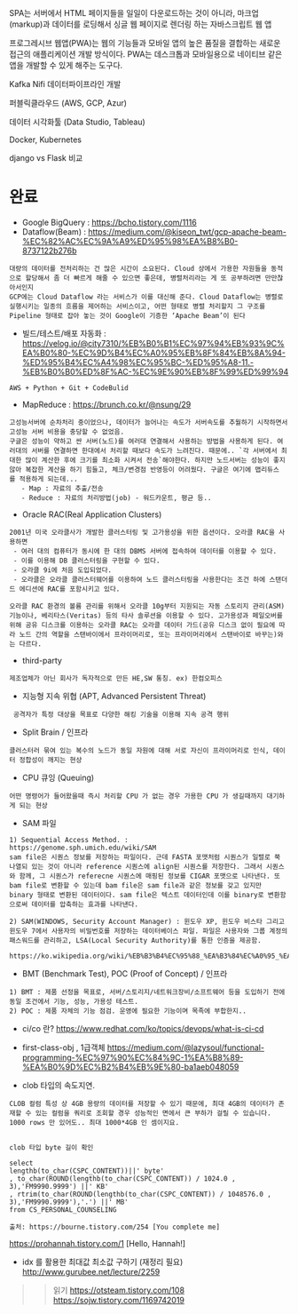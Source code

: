 
SPA는 서버에서 HTML 페이지들을 일일이 다운로드하는 것이 아니라,
마크업(markup)과 데이터를 로딩해서 싱글 웹 페이지로 렌더링 하는 자바스크립트 웹 앱

프로그레시브 웹앱(PWA)는  웹의 기능들과 모바일 앱의 높은 품질을 결합하는 새로운 접근의 애플리케이션 개발 방식이다.
PWA는 데스크톱과 모바일용으로 네이티브 같은 앱을 개발할 수 있게 해주는 도구다.

Kafka
Nifi
데이터파이프라인 개발

퍼블릭클라우드 (AWS, GCP, Azur)

데이터 시각화툴 (Data Studio, Tableau)

Docker, Kubernetes





 django vs Flask 비교



# 완료
 - Google BigQuery : https://bcho.tistory.com/1116
 - Dataflow(Beam) : https://medium.com/@kiseon_twt/gcp-apache-beam-%EC%82%AC%EC%9A%A9%ED%95%98%EA%B8%B0-8737122b276b
 ```
 대량의 데이터를 전처리하는 건 많은 시간이 소요된다. Cloud 상에서 가용한 자원들을 동적으로 할당해서 좀 더 빠르게 해줄 수 있으면 좋은데, 병렬처리라는 게 또 공부하려면 만만찮아서인지
 GCP에는 Cloud Dataflow 라는 서비스가 이를 대신해 준다. Cloud Dataflow는 병렬로 실행시키는 일종의 흐름을 제어하는 서비스이고, 어떤 형태로 병렬 처리할지 그 구조를 Pipeline 형태로 잡아 놓는 것이 Google이 기증한 ‘Apache Beam’이 된다
 ```
 - 빌드/테스트/배포 자동화 : https://velog.io/@city7310/%EB%B0%B1%EC%97%94%EB%93%9C%EA%B0%80-%EC%9D%B4%EC%A0%95%EB%8F%84%EB%8A%94-%ED%95%B4%EC%A4%98%EC%95%BC-%ED%95%A8-11.-%EB%B0%B0%ED%8F%AC-%EC%9E%90%EB%8F%99%ED%99%94
 ```
 AWS + Python + Git + CodeBulid
 ```
 - MapReduce : https://brunch.co.kr/@nsung/29
 ```
 고성능서버에 순차처리 중이었으나, 데이터가 늘어나는 속도가 서버속도를 추월하기 시작하면서 고성능 서버 비용을 충당할 수 없었음.
 구글은 성능이 약하고 싼 서버(노드)를 여러대 연결해서 사용하는 방법을 사용하게 된다. 여러대의 서버를 연결하면 한대에서 처리할 때보다 속도가 느려진다. 때문에.. `각 서버에서 최대한 많이 계산한 후에 크기를 최소화 시켜서 전송`해야한다. 하지만 노드서버는 성능이 좋지않아 복잡한 계산을 하기 힘들고, 체크/변경점 반영등이 어려웠다. 구글은 여기에 맵리듀스 를 적용하게 되는데...
    - Map : 자료의 추출/전송
    - Reduce : 자료의 처리방법(job) - 워드카운트, 평균 등..
 ```
 - Oracle RAC(Real Application Clusters)
```
2001년 미국 오라클사가 개발한 클러스터링 및 고가용성을 위한 옵션이다. 오라클 RAC을 사용하면
 - 여러 대의 컴퓨터가 동시에 한 대의 DBMS 서버에 접속하여 데이터를 이용할 수 있다.
 - 이를 이용해 DB 클러스터링을 구현할 수 있다.
 - 오라클 9i에 처음 도입되었다.
 - 오라클은 오라클 클러스터웨어를 이용하여 노드 클러스터링을 사용한다는 조건 하에 스탠더드 에디션에 RAC를 포함시키고 있다.

오라클 RAC 환경의 볼륨 관리를 위해서 오라클 10g부터 지원되는 자동 스토리지 관리(ASM) 기능이나, 베리타스(Veritas) 등의 타사 솔루션을 이용할 수 있다. 고가용성과 페일오버를 위해 공유 디스크를 이용하는 오라클 RAC는 오라클 데이터 가드(공유 디스크 없이 필요에 따라 노드 간의 역할을 스탠바이에서 프라이머리로, 또는 프라이머리에서 스탠바이로 바꾸는)와는 다르다.
```

 - third-party
 ```
 제조업체가 아닌 회사가 독자적으로 만든 HE,SW 통칭. ex) 한컴오피스
 ```
 - 지능형 지속 위협 (APT, Advanced Persistent Threat)
 ```
  공격자가 특정 대상을 목표로 다양한 해킹 기술을 이용해 지속 공격 행위
 ```
  - Split Brain / 인프라
  ```
 클러스터러 묶여 있는 복수의 노드가 동일 자원에 대해 서로 자신이 프라이머리로 인식, 데이터 정합성이 깨지는 현상
  ```
  - CPU 큐잉 (Queuing)
  ```
  어떤 명령어가 들어왔을때 즉시 처리할 CPU 가 없는 경우 가용한 CPU 가 생길때까지 대기하게 되는 현상
  ```
 - SAM 파일
```
1) Sequential Access Method. :
https://genome.sph.umich.edu/wiki/SAM
sam file은 시퀀스 정보를 저장하는 파일이다. 근데 FASTA 포맷처럼 시퀀스가 일렬로 쭉 나열되 있는 것이 아니라 reference 시퀀스에 align된 시퀀스를 저장한다. 그래서 시퀀스와 함께, 그 시퀀스가 referecne 시퀀스에 매핑된 정보를 CIGAR 포맷으로 나타낸다. 또 bam file로 변환할 수 있는데 bam file은 sam file과 같은 정보를 갖고 있지만 binary 형태로 변환된 데이터이다. sam file은 텍스트 데이터인데 이를 binary로 변환함으로써 데이터를 압축하는 효과를 나타낸다.

2) SAM(WINDOWS, Security Account Manager) : 윈도우 XP, 윈도우 비스타 그리고 윈도우 7에서 사용자의 비밀번호를 저장하는 데이터베이스 파일. 파일은 사용자와 그룹 계정의 패스워드를 관리하고, LSA(Local Security Authority)를 통한 인증을 제공함.

https://ko.wikipedia.org/wiki/%EB%B3%B4%EC%95%88_%EA%B3%84%EC%A0%95_%EA%B4%80%EB%A6%AC%EC%9E%90
```

 - BMT (Benchmark Test), POC (Proof of Concept) / 인프라
 ```
 1) BMT : 제품 선정을 목표로, 서버/스토리지/네트워크장비/소프트웨어 등을 도입하기 전에 동일 조건에서 기능, 성능, 가용성 테스트.
 2) POC : 제품 자체의 기능 점검. 운영에 필요한 기능이며 목족에 부합한지..
 ```

 - ci/co 란?
 https://www.redhat.com/ko/topics/devops/what-is-ci-cd

 - first-class-obj , 1급객체
  https://medium.com/@lazysoul/functional-programming-%EC%97%90%EC%84%9C-1%EA%B8%89-%EA%B0%9D%EC%B2%B4%EB%9E%80-ba1aeb048059


- clob 타입의 속도지연.
```
CLOB 컬럼 특성 상 4GB 용량의 데이터를 저장할 수 있기 때문에, 최대 4GB의 데이터가 존재할 수 있는 컬럼을 쿼리로 조회할 경우 성능적인 면에서 큰 부하가 걸릴 수 있습니다.
1000 rows 만 있어도.. 최대 1000*4GB 인 셈이지요.


clob 타입 byte 길이 확인

select
lengthb(to_char(CSPC_CONTENT))||' byte'
, to_char(ROUND(lengthb(to_char(CSPC_CONTENT)) / 1024.0 , 3),'FM9990.9999') ||' KB'
, rtrim(to_char(ROUND(lengthb(to_char(CSPC_CONTENT)) / 1048576.0 , 3),'FM9990.9999'),'.') ||' MB'  
from CS_PERSONAL_COUNSELING

출처: https://bourne.tistory.com/254 [You complete me]
```
https://prohannah.tistory.com/1 [Hello, Hannah!]


- idx 를 활용한 최대값 최소값 구하기 (재정리 필요)
http://www.gurubee.net/lecture/2259

>> 읽기 https://otsteam.tistory.com/108
https://sojw.tistory.com/1169742019
